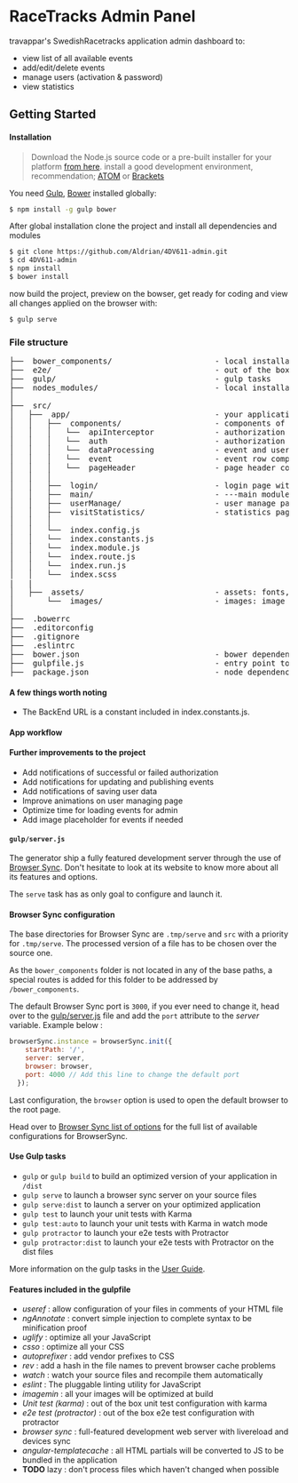 # RaceTracks Admin Panel

travappar's SwedishRacetracks application  admin dashboard to:

  - view list of all available events
  - add/edit/delete events
  - manage users (activation & password)
  - view statistics

## Getting Started
#### Installation
> Download the Node.js source code or a pre-built installer for your platform [from here][ndjssrc].
> install a good development environment, recommendation; [ATOM][atomeditor] or [Brackets][bracketsecitor]

You need [Gulp][gulp], [Bower][bower] installed globally:

```sh
$ npm install -g gulp bower
```
After global installation clone the project and install all dependencies and modules
```sh
$ git clone https://github.com/Aldrian/4DV611-admin.git
$ cd 4DV611-admin
$ npm install
$ bower install
```
now build the project, preview on the bowser, get ready for coding and view all changes applied on the browser with:
```sh
$ gulp serve
```
### File structure
<pre>
├──  bower_components/                      - local installation of bower packages
├──  e2e/                                   - out of the box e2e test configuration with protractor
├──  gulp/                                  - gulp tasks
├──  nodes_modules/                         - local installation of node modules
│
├──  src/
│   ├──  app/                               - your application folder
│   │   ├──  components/                    - components of the application
│   │   │   └──  apiInterceptor             - authorization interceptor lies here
│   │   │   └──  auth                       - authorization service lies here
│   │   │   └──  dataProcessing             - event and user data access components
│   │   │   └──  event                      - event row component page with styles and directive
│   │   │   └──  pageHeader                 - page header component page with styles and directive
│   │   │
│   │   ├──  login/                         - login page with styles and controller files
│   │   ├──  main/                          - ---main module---
│   │   ├──  userManage/                    - user manage page with styles and controller files
│   │   ├──  visitStatistics/               - statistics page with styles and controller files
│   │   │
│   │   └──  index.config.js
│   │   └──  index.constants.js
│   │   └──  index.module.js
│   │   └──  index.route.js
│   │   └──  index.run.js
│   │   └──  index.scss
|   |
│   ├──  assets/                            - assets: fonts, images, translation, etc... goes here
│       └──  images/                        - images: image assets folder
│
├──  .bowerrc
├──  .editorconfig
├──  .gitignore
├──  .eslintrc
├──  bower.json                             - bower dependencies
├──  gulpfile.js                            - entry point to all gulp tasks
├──  package.json                           - node dependencies configuration
</pre>

#### A few things worth noting
- The BackEnd URL is a constant included in index.constants.js.

#### App workflow

#### Further improvements to the project
* Add notifications of successful or failed authorization
* Add notifications for updating and publishing events
* Add notifications of saving user data
* Improve animations on user managing page
* Optimize time for loading events for admin
* Add image placeholder for events if needed



#### `gulp/server.js`

The generator ship a fully featured development server through the use of [Browser Sync](http://www.browsersync.io/). Don't hesitate to look at its website to know more about all its features and options.

The `serve` task has as only goal to configure and launch it.

#### Browser Sync configuration

The base directories for Browser Sync are `.tmp/serve` and `src` with a priority for `.tmp/serve`. The processed version of a file has to be chosen over the source one.

As the `bower_components` folder is not located in any of the base paths, a special routes is added for this folder to be addressed by `/bower_components`.

The default Browser Sync port is `3000`, if you ever need to change it, head over to the [gulp/server.js](https://github.com/Swiip/generator-gulp-angular/blob/master/generators/app/templates/gulp/_server.js#L42) file and add the `port` attribute to the *server* variable.
Example below :
```javascript
browserSync.instance = browserSync.init({
    startPath: '/',
    server: server,
    browser: browser,
    port: 4000 // Add this line to change the default port
  });
```

Last configuration, the `browser` option is used to open the default browser to the root page.

Head over to [Browser Sync list of options](http://www.browsersync.io/docs/options/) for the full list of available configurations for BrowserSync.

#### Use Gulp tasks

* `gulp` or `gulp build` to build an optimized version of your application in `/dist`
* `gulp serve` to launch a browser sync server on your source files
* `gulp serve:dist` to launch a server on your optimized application
* `gulp test` to launch your unit tests with Karma
* `gulp test:auto` to launch your unit tests with Karma in watch mode
* `gulp protractor` to launch your e2e tests with Protractor
* `gulp protractor:dist` to launch your e2e tests with Protractor on the dist files

More information on the gulp tasks in the [User Guide](https://github.com/Swiip/generator-gulp-angular/blob/master/docs/user-guide.md).
#### Features included in the gulpfile
* *useref* : allow configuration of your files in comments of your HTML file
* *ngAnnotate* : convert simple injection to complete syntax to be minification proof
* *uglify* : optimize all your JavaScript
* *csso* : optimize all your CSS
* *autoprefixer* : add vendor prefixes to CSS
* *rev* : add a hash in the file names to prevent browser cache problems
* *watch* : watch your source files and recompile them automatically
* *eslint* : The pluggable linting utility for JavaScript
* *imagemin* : all your images will be optimized at build
* *Unit test (karma)* : out of the box unit test configuration with karma
* *e2e test (protractor)* : out of the box e2e test configuration with protractor
* *browser sync* : full-featured development web server with livereload and devices sync
* *angular-templatecache* : all HTML partials will be converted to JS to be bundled in the application
* **TODO** lazy : don't process files which haven't changed when possible

[atomeditor]:<https://atom.io/>
[bracketsecitor]:<http://brackets.io/>
[ndjssrc]:<https://nodejs.org/en/download/>
[AngularJS]: <http://angularjs.org>
[Gulp]: <http://gulpjs.com>
[bower]:<http://bower.io/>
